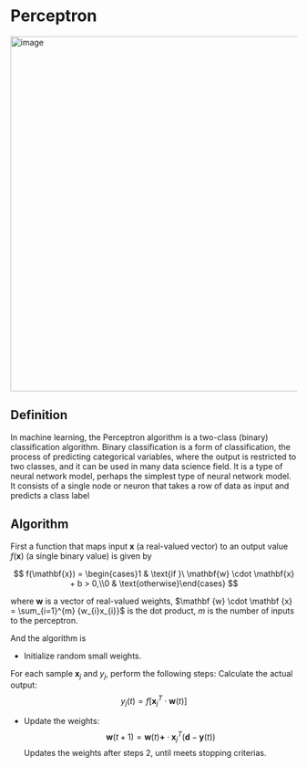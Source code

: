 # Perceptron
<img width="622" alt="image" src="https://user-images.githubusercontent.com/119746917/205461265-fdf4a6f5-5a61-4441-b77a-624767a7f46d.png">

## Definition
In machine learning, the Perceptron algorithm is a two-class (binary) classification algorithm. 
Binary classification is a form of classification, the process of predicting categorical variables, 
where the output is restricted to two classes, and it can be used in many data science field. 
It is a type of neural network model, perhaps the simplest type of neural network model. 
It consists of a single node or neuron that takes a row of data as input and predicts a class label

## Algorithm 
First a function that maps input $\mathbf {x}$ (a real-valued vector) to an output value $f(\mathbf {x} )$ (a single binary value) is given by

$$ f(\mathbf{x}) = \begin{cases}1 & \text{if }\ \mathbf{w} \cdot \mathbf{x} + b > 0,\\0 & \text{otherwise}\end{cases} $$


where $\mathbf {w}$ is a vector of real-valued weights, $\mathbf {w} \cdot \mathbf {x} = \sum_{i=1}^{m} {w_{i}x_{i}}$ is the dot product, $m$ is the number of inputs to the perceptron.

And the algorithm is

* Initialize random small weights.


For each sample $\mathbf{x}_j$ and $y_j$, perform the following steps:
Calculate the actual output:
$$ y_j(t) = f[\mathbf{x}_j^T\cdot\mathbf{w}(t)] $$


* Update the weights:
$$ \mathbf{w}(t+1) = \mathbf{w}(t) \boldsymbol{+} \cdot \mathbf{x}_j^T(\mathbf{d} - \mathbf{y}(t)) $$
Updates the weights after steps 2, until meets stopping criterias.
